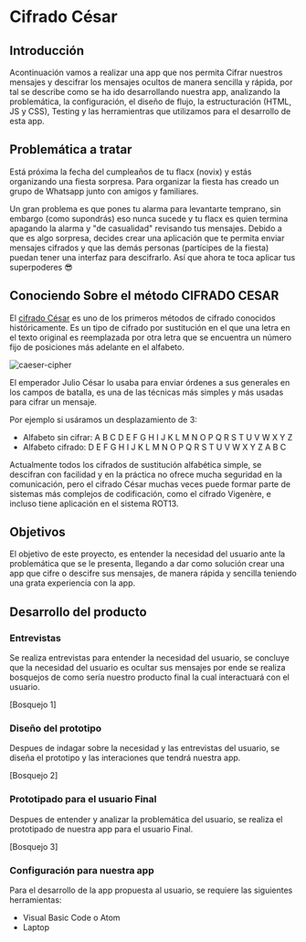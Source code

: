 # Cifrado César

## Introducción

Acontinuación vamos a realizar una app que nos permita Cifrar nuestros mensajes y 
descifrar los mensajes ocultos de manera sencilla y rápida, por tal se describe 
como se ha ido desarrollando nuestra app, analizando la problemática, la configuración, 
el diseño de flujo, la estructuración (HTML, JS y CSS), Testing y las herramientras 
que utilizamos para el desarrollo de esta app.

## Problemática a tratar

Está próxima la fecha del cumpleaños de tu flacx (novix) y estás organizando una
fiesta sorpresa. Para organizar la fiesta has creado un grupo de Whatsapp junto
con amigos y familiares.

Un gran problema es que pones tu alarma para levantarte temprano, sin embargo
(como supondrás) eso nunca sucede y tu flacx es quien termina apagando la alarma
y "de casualidad" revisando tus mensajes. Debido a que es algo sorpresa, decides
crear una aplicación que te permita enviar mensajes cifrados y que las demás
personas (partícipes de la fiesta) puedan tener una interfaz para
descifrarlo. Así que ahora te toca aplicar tus superpoderes 😎

## Conociendo Sobre el método CIFRADO CESAR

El [cifrado César](https://en.wikipedia.org/wiki/Caesar_cipher) es uno de los
primeros métodos de cifrado conocidos históricamente. Es un tipo de cifrado por
sustitución en el que una letra en el texto original es reemplazada por otra
letra que se encuentra un número fijo de posiciones más adelante en el alfabeto.

![caeser-cipher](https://upload.wikimedia.org/wikipedia/commons/thumb/2/2b/Caesar3.svg/2000px-Caesar3.svg.png)

El emperador Julio César lo usaba para enviar órdenes a sus generales en los
campos de batalla, es una de las técnicas más simples y más usadas para cifrar
un mensaje.

Por ejemplo si usáramos un desplazamiento de 3:

* Alfabeto sin cifrar: A B C D E F G H I J K L M N O P Q R S T U V W X Y Z
* Alfabeto cifrado: D E F G H I J K L M N O P Q R S T U V W X Y Z A B C

Actualmente todos los cifrados de sustitución alfabética simple, se descifran
con facilidad y en la práctica no ofrece mucha seguridad en la comunicación,
pero el cifrado César muchas veces puede formar parte de sistemas más complejos
de codificación, como el cifrado Vigenère, e incluso tiene aplicación en el
sistema ROT13.

## Objetivos

El objetivo de este proyecto, es entender la necesidad del usuario ante la 
problemática que se le presenta, llegando a dar como solución crear una app 
que cifre o descifre sus mensajes, de manera rápida y sencilla teniendo una 
grata experiencia con la app.

## Desarrollo del producto

### Entrevistas

Se realiza entrevistas para entender la necesidad del usuario, se concluye que 
la necesidad del usuario es ocultar sus mensajes por ende se realiza bosquejos 
de como sería nuestro producto final la cual interactuará con el usuario.

[Bosquejo 1] 

### Diseño del prototipo

Despues de indagar sobre la necesidad y las entrevistas del usuario, se diseña el 
prototipo y las interaciones que tendrá nuestra app.

[Bosquejo 2]

### Prototipado para el usuario Final

Despues de entender y analizar la problemática del usuario, se realiza el prototipado 
de nuestra app para el usuario Final.

[Bosquejo 3]

### Configuración para nuestra app

Para el desarrollo de la app propuesta al usuario, se requiere las siguientes herramientas:

* Visual Basic Code o Atom
* Laptop